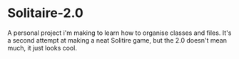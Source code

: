 # Solitaire-2.0
A personal project i'm making to learn how to organise classes and files.
It's a second attempt at making a neat Solitire game, but the 2.0 doesn't mean much, it just looks cool.
